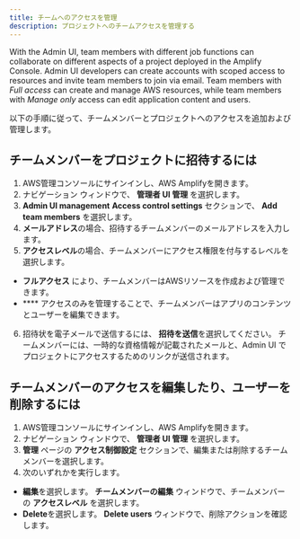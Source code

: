 ```yaml
---
title: チームへのアクセスを管理
description: プロジェクトへのチームアクセスを管理する
---
```


With the Admin UI, team members with different job functions can collaborate on different aspects of a project deployed in the Amplify Console. Admin UI developers can create accounts with scoped access to resources and invite team members to join via email. Team members with *Full access* can create and manage AWS resources, while team members with *Manage only* access can edit application content and users.

以下の手順に従って、チームメンバーとプロジェクトへのアクセスを追加および管理します。

## チームメンバーをプロジェクトに招待するには

1. AWS管理コンソールにサインインし、AWS Amplifyを開きます。
2. ナビゲーション ウィンドウで、 **管理者 UI 管理** を選択します。
3. **Admin UI management** **Access control settings** セクションで、 **Add team members** を選択します。
4. **メールアドレス**の場合、招待するチームメンバーのメールアドレスを入力します。
5. **アクセスレベル**の場合、チームメンバーにアクセス権限を付与するレベルを選択します。
  * **フルアクセス** により、チームメンバーはAWSリソースを作成および管理できます。
  * **** アクセスのみを管理することで、チームメンバーはアプリのコンテンツとユーザーを編集できます。
6. 招待状を電子メールで送信するには、 **招待を送信**を選択してください。 チームメンバーには、一時的な資格情報が記載されたメールと、Admin UI でプロジェクトにアクセスするためのリンクが送信されます。

## チームメンバーのアクセスを編集したり、ユーザーを削除するには
1. AWS管理コンソールにサインインし、AWS Amplifyを開きます。
2. ナビゲーション ウィンドウで、 **管理者 UI 管理** を選択します。
3. **管理** ページの **アクセス制御設定** セクションで、編集または削除するチームメンバーを選択します。
4. 次のいずれかを実行します。
  * **編集**を選択します。 **チームメンバーの編集** ウィンドウで、チームメンバーの **アクセスレベル** を選択します。
  * **Delete**を選択します。 **Delete users** ウィンドウで、削除アクションを確認します。